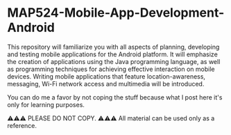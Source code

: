 # MAP524-Mobile-App-Development-Android
This repository will familiarize you with all aspects of planning, developing and testing mobile applications for the Android platform. It will emphasize the creation of applications using the Java programming language, as well as programming techniques for achieving effective interaction on mobile devices. Writing mobile applications that feature location-awareness, messaging, Wi-Fi network access and multimedia will be introduced. 

You can do me a favor by not coping the stuff because what I post here it's only for learning purposes.

⚠️⚠️⚠️ PLEASE DO NOT COPY. ⚠️⚠️⚠️ All material can be used only as a reference.
